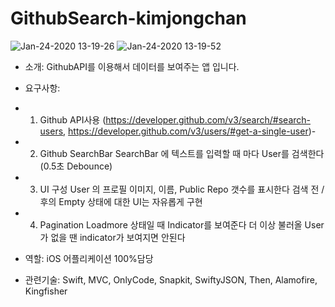 # GithubSearch-kimjongchan

![Jan-24-2020 13-19-26](https://user-images.githubusercontent.com/34432988/73044306-69e2f500-3eac-11ea-992c-8f96563baeea.gif)
![Jan-24-2020 13-19-52](https://user-images.githubusercontent.com/34432988/73044305-69e2f500-3eac-11ea-92d9-50683ec46664.gif)

- 소개: GithubAPI를 이용해서 데이터를 보여주는 앱 입니다. 
- 요구사항: 

- 1. Github API사용 
(https://developer.github.com/v3/search/#search-users, https://developer.github.com/v3/users/#get-a-single-user)- 
- 2. Github SearchBar
SearchBar 에 텍스트를 입력할 때 마다 User를 검색한다(0.5초 Debounce)
- 3. UI 구성 
User 의 프로필 이미지, 이름, Public Repo 갯수를 표시한다
검색 전 / 후의 Empty 상태에 대한 UI는 자유롭게 구현
- 4. Pagination
Loadmore 상태일 때 Indicator를 보여준다
더 이상 불러올 User가 없을 땐 indicator가 보여지면 안된다

- 역할: iOS 어플리케이션 100%담당
- 관련기술: Swift, MVC, OnlyCode, Snapkit, SwiftyJSON, Then, Alamofire, Kingfisher
